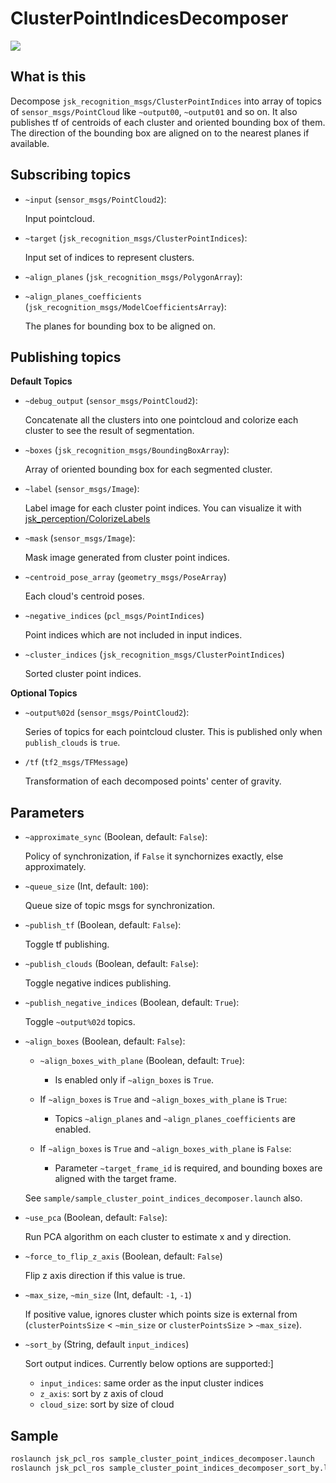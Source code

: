 # ClusterPointIndicesDecomposer
![](images/bounding_box.png)
## What is this
Decompose `jsk_recognition_msgs/ClusterPointIndices` into array of topics of `sensor_msgs/PointCloud` like `~output00`, `~output01` and so on.
It also publishes tf of centroids of each cluster and oriented bounding box of them. The direction of the bounding box are aligned on to the nearest planes if available.

## Subscribing topics
* `~input` (`sensor_msgs/PointCloud2`):

   Input pointcloud.
* `~target` (`jsk_recognition_msgs/ClusterPointIndices`):

   Input set of indices to represent clusters.
* `~align_planes` (`jsk_recognition_msgs/PolygonArray`):
* `~align_planes_coefficients` (`jsk_recognition_msgs/ModelCoefficientsArray`):

   The planes for bounding box to be aligned on.

## Publishing topics

**Default Topics**

* `~debug_output` (`sensor_msgs/PointCloud2`):

   Concatenate all the clusters into one pointcloud and colorize each cluster to see the result of segmentation.
* `~boxes` (`jsk_recognition_msgs/BoundingBoxArray`):

   Array of oriented bounding box for each segmented cluster.

* `~label` (`sensor_msgs/Image`):

   Label image for each cluster point indices.
   You can visualize it with [jsk\_perception/ColorizeLabels](../jsk_perception/nodes/colorize_labels.md)

* `~mask` (`sensor_msgs/Image`):

   Mask image generated from cluster point indices.

* `~centroid_pose_array` (`geometry_msgs/PoseArray`)

   Each cloud's centroid poses.

* `~negative_indices` (`pcl_msgs/PointIndices`)

  Point indices which are not included in input indices.

* `~cluster_indices` (`jsk_recognition_msgs/ClusterPointIndices`)

  Sorted cluster point indices.

**Optional Topics**

* `~output%02d` (`sensor_msgs/PointCloud2`):

   Series of topics for each pointcloud cluster.
   This is published only when `publish_clouds` is `true`.

* `/tf` (`tf2_msgs/TFMessage`)

   Transformation of each decomposed points' center of gravity.

## Parameters

* `~approximate_sync` (Boolean, default: `False`):

   Policy of synchronization, if `False` it synchornizes exactly,
   else approximately.
* `~queue_size` (Int, default: `100`):

   Queue size of topic msgs for synchronization.
* `~publish_tf` (Boolean, default: `False`):

   Toggle tf publishing.
* `~publish_clouds` (Boolean, default: `False`):

   Toggle negative indices publishing.
* `~publish_negative_indices` (Boolean, default: `True`):

   Toggle `~output%02d` topics.

* `~align_boxes` (Boolean, default: `False`):

  * `~align_boxes_with_plane` (Boolean, default: `True`):
    * Is enabled only if `~align_boxes` is `True`.

  * If `~align_boxes` is `True` and `~align_boxes_with_plane` is `True`:
    * Topics `~align_planes` and `~align_planes_coefficients` are enabled.
  * If `~align_boxes` is `True` and `~align_boxes_with_plane` is `False`:
    * Parameter `~target_frame_id` is required, and bounding boxes are aligned with the target frame.

  See `sample/sample_cluster_point_indices_decomposer.launch` also.

* `~use_pca` (Boolean, default: `False`):

   Run PCA algorithm on each cluster to estimate x and y direction.

* `~force_to_flip_z_axis` (Boolean, default: `False`)

   Flip z axis direction if this value is true.

* `~max_size`, `~min_size` (Int, default: `-1`, `-1`)

   If positive value, ignores cluster which points size is external from (`clusterPointsSize` < `~min_size` or `clusterPointsSize` > `~max_size`).

* `~sort_by` (String, default `input_indices`)

  Sort output indices. Currently below options are supported:]
    - `input_indices`: same order as the input cluster indices
    - `z_axis`: sort by z axis of cloud
    - `cloud_size`: sort by size of cloud

## Sample

```bash
roslaunch jsk_pcl_ros sample_cluster_point_indices_decomposer.launch
roslaunch jsk_pcl_ros sample_cluster_point_indices_decomposer_sort_by.launch
```

